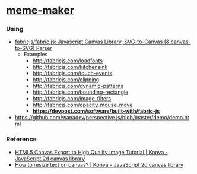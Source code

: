 [meme-maker](https://dirkarnez.github.io/meme-maker)
====================================================
### Using
- [fabricjs/fabric.js: Javascript Canvas Library, SVG-to-Canvas (& canvas-to-SVG) Parser](https://github.com/fabricjs/fabric.js)
  - Examples
    - http://fabricjs.com/loadfonts
    - http://fabricjs.com/kitchensink
    - http://fabricjs.com/touch-events
    - http://fabricjs.com/clipping
    - http://fabricjs.com/dynamic-patterns
    - http://fabricjs.com/bounding-rectangle
    - http://fabricjs.com/image-filters
    - http://fabricjs.com/opacity_mouse_move
    - **https://devpost.com/software/built-with/fabric-js**
- https://github.com/wanadev/perspective.js/blob/master/demo/demo.html

### Reference
- [HTML5 Canvas Export to High Quality Image Tutorial | Konva - JavaScript 2d canvas library](https://konvajs.org/docs/data_and_serialization/High-Quality-Export.html)
- [How to resize text on canvas? | Konva - JavaScript 2d canvas library](https://konvajs.org/docs/select_and_transform/Resize_Text.html)
